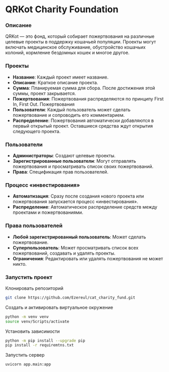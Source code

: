 # QRKot Charity Foundation
### Описание
QRKot — это фонд, который собирает пожертвования на различные целевые 
проекты в поддержку кошачьей популяции. Проекты могут включать медицинское 
обслуживание, обустройство кошачьих колоний, кормление бездомных кошек и многое другое.

### Проекты
- **Название**: Каждый проект имеет название.
- **Описание**: Краткое описание проекта.
- **Сумма**: Планируемая сумма для сбора. После достижения этой суммы, проект закрывается.
- **Пожертвования**: Пожертвования распределяются по принципу First In, First Out.
Пожертвования
- **Пользователи**: Каждый пользователь может сделать пожертвование и сопроводить его комментарием.
- **Распределение**: Пожертвования автоматически добавляются в первый открытый проект. Оставшиеся средства ждут открытия следующего проекта.
### Пользователи
- **Администраторы**: Создают целевые проекты.
- **Зарегистрированные пользователи**: Могут отправлять пожертвования и просматривать список своих пожертвований.
- **Права**: Спецификация прав пользователей.
### Процесс «инвестирования»
- **Автоматизация**: Сразу после создания нового проекта или пожертвования запускается процесс «инвестирования».
- **Распределение**: Автоматическое распределение средств между проектами и пожертвованиями.
### Права пользователей
- **Любой зарегистрированный пользователь**: Может сделать пожертвование.
- **Суперпользователь**: Может просматривать список всех пожертвований, создавать и удалять проекты.
- **Ограничения**: Редактировать или удалять пожертвования не может никто.

### Запустить проект

Клонировать репозиторий 

```bash
git clone https://github.com/Ezereul/cat_charity_fund.git
```
Создать и активировать виртуальное окружение
```bash
python -m venv venv
source venv/Scripts/activate
```
Установить зависимости
```bash
python -m pip install --upgrade pip
pip install -r requiremtns.txt
```
Запустить сервер
```bash
uvicorn app.main:app
```
